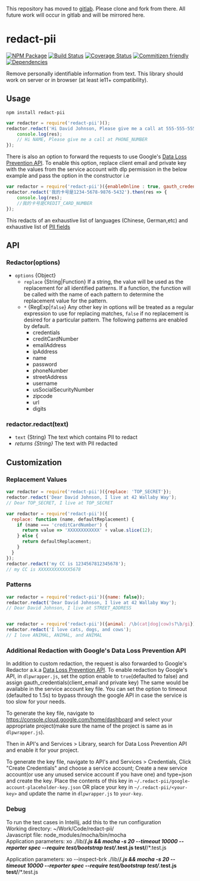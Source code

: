 This repository has moved to [gitlab](https://gitlab.com/solvvy/redact-pii).
Please clone and fork from there. All future work will occur in gitlab and
will be mirrored here.

# redact-pii
[![NPM Package](https://badge.fury.io/js/redact-pii.svg)](https://www.npmjs.com/package/redact-pii)
[![Build Status](https://travis-ci.org/solvvy/redact-pii.svg?branch=master)](https://travis-ci.org/solvvy/redact-pii)
[![Coverage Status](https://coveralls.io/repos/github/solvvy/redact-pii/badge.svg?branch=master)](https://coveralls.io/github/solvvy/redact-pii?branch=master)
[![Commitizen friendly](https://img.shields.io/badge/commitizen-friendly-brightgreen.svg)](http://commitizen.github.io/cz-cli/)
[![Dependencies](https://david-dm.org/solvvy/redact-pii.svg)](https://david-dm.org/solvvy/redact-pii)

Remove personally identifiable information from text.  This library should work on server or in browser (at least ie11+ compatibility).

## Usage
```
npm install redact-pii
```

```js
var redactor = require('redact-pii')();
redactor.redact('Hi David Johnson, Please give me a call at 555-555-5555').then(res => {
    console.log(res);
    // Hi NAME, Please give me a call at PHONE_NUMBER
});
```

There is also an option to forward the requests to use Google's [Data Loss Prevention API](https://cloud.google.com/dlp/). To enable this option, replace client email and private key with the values from the service account with dlp permission in the below example and pass the option in the constructor i.e

```js
var redactor = require('redact-pii')({enableOnline : true, gauth_credentials : {client_email: 'client_email', private_key: 'api_key'}});
redactor.redact('我的卡号是1234-5678-9876-5432').then(res => {
    console.log(res);
    //我的卡号是CREDIT_CARD_NUMBER
});
```
This redacts of an exhaustive list of languages (Chinese, German,etc) and exhaustive list of [PII fields](https://cloud.google.com/dlp/docs/infotypes-reference)

## API

### Redactor(options)
* `options` {Object}
  * `replace` {String|Function} If a string, the value will be used as the replacement for all identified patterns. If a function, the function will be called with the name of each pattern to determine the replacement value for the pattern.
  * `*` {RegExp|`false`} Any other key in options will be treated as a regular expression to use for replacing matches, `false` if no replacement is desired for a particular pattern. The following patterns are enabled by default.
    * credentials
    * creditCardNumber
    * emailAddress
    * ipAddress
    * name
    * password
    * phoneNumber
    * streetAddress
    * username
    * usSocialSecurityNumber
    * zipcode
    * url
    * digits

### redactor.redact(text)
* `text` {String} The text which contains PII to redact
* *returns {String}* The text with PII redacted

## Customization

### Replacement Values
```js
var redactor = require('redact-pii')({replace: 'TOP_SECRET'});
redactor.redact('Dear David Johnson, I live at 42 Wallaby Way');
// Dear TOP_SECRET, I live at TOP_SECRET

var redactor = require('redact-pii')({
  replace: function (name, defaultReplacement) {
    if (name === 'creditCardNumber') {
      return value => 'XXXXXXXXXXXX' + value.slice(12);
    } else {
      return defaultReplacement;
    }
  }
});
redactor.redact('my CC is 1234567812345678');
// my CC is XXXXXXXXXXXX5678
```

### Patterns
```js
var redactor = require('redact-pii')({name: false});
redactor.redact('Dear David Johnson, I live at 42 Wallaby Way');
// Dear David Johnson, I live at STREET_ADDRESS


var redactor = require('redact-pii')({animal: /\b(cat|dog|cow)s?\b/gi});
redactor.redact('I love cats, dogs, and cows');
// I love ANIMAL, ANIMAL, and ANIMAL
```


### Additional Redaction with Google's Data Loss Prevention API

In addition to custom redaction, the request is also forwarded to Google's Redactor a.k.a [Data Loss Prevention API](https://cloud.google.com/dlp/). To enable redaction by Google's API, in `dlpwrapper.js`, set the option enable to `true`(defaulted to false) and assign gauth_credentials(client_email and private key) The same would be available in the service account key file. You can set the option to timeout (defaulted to 1.5s) to bypass through the google API in case the service is too slow for your needs.

To generate the key file, navigate to https://console.cloud.google.com/home/dashboard and select your appropriate project(make sure the name of the project is same as in `dlpwrapper.js`).

Then in API's and Services > Library, search for Data Loss Prevention API and enable it for your project.

To generate the key file, navigate to API's and Services > Credentials, Click "Create Credentials" and choose a service account; Create a new service account(or use any unused service account if you have one) and type=json and create the key. Place the contents of this key in `~/.redact-pii/google-account-placeholder-key.json` OR place your key in `~/.redact-pii/<your-key>` and update the name in `dlpwrapper.js` to `your-key`.

### Debug
To run the test cases in Intellij, add this to the run configuration  
Working directory: ~/Work/Code/redact-pii/  
Javascript file: node_modules/mocha/bin/mocha  
Application parameters: xo ./lib/**/*.js && mocha -s 20 --timeout 10000 --reporter spec --require test/bootstrap test/*.test.js test/**/*.test.js

Application parameters: xo --inspect-brk ./lib/**/*.js && mocha -s 20 --timeout 10000 --reporter spec --require test/bootstrap test/*.test.js test/**/*.test.js